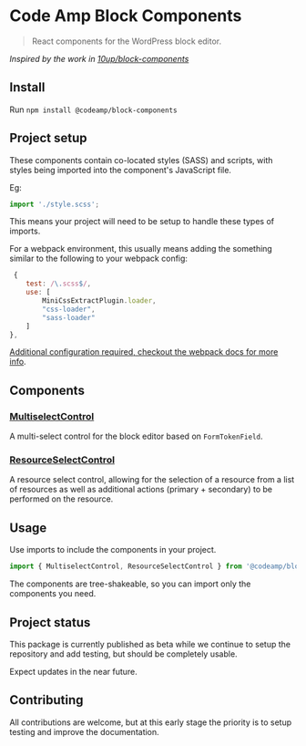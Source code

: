 # Code Amp Block Components
> React components for the WordPress block editor.

*Inspired by the work in [10up/block-components](https://github.com/10up/block-components)*

## Install

Run `npm install @codeamp/block-components`

## Project setup

These components contain co-located styles (SASS) and scripts, with styles being imported into the component's JavaScript file.

Eg:

```jsx
import './style.scss';
```

This means your project will need to be setup to handle these types of imports.

For a webpack environment, this usually means adding the something similar to the following to your webpack config:

```js
 {
	test: /\.scss$/,
	use: [
		MiniCssExtractPlugin.loader,
		"css-loader",
		"sass-loader"
	]
},
```

[Additional configuration required, checkout the webpack docs for more info](https://webpack.js.org/plugins/mini-css-extract-plugin/).

## Components

### [MultiselectControl](https://github.com/Code-Amp/block-components/tree/main/components/multiselect-control)

A multi-select control for the block editor based on `FormTokenField`.

### [ResourceSelectControl](https://github.com/Code-Amp/block-components/tree/main/components/resource-select-control)

A resource select control, allowing for the selection of a resource from a list of resources as well as additional actions (primary + secondary) to be performed on the resource.

## Usage

Use imports to include the components in your project.

```jsx
import { MultiselectControl, ResourceSelectControl } from '@codeamp/block-components';
```

The components are tree-shakeable, so you can import only the components you need.

## Project status

This package is currently published as beta while we continue to setup the repository and add testing, but should be completely usable.

Expect updates in the near future.

## Contributing

All contributions are welcome, but at this early stage the priority is to setup testing and improve the documentation.


